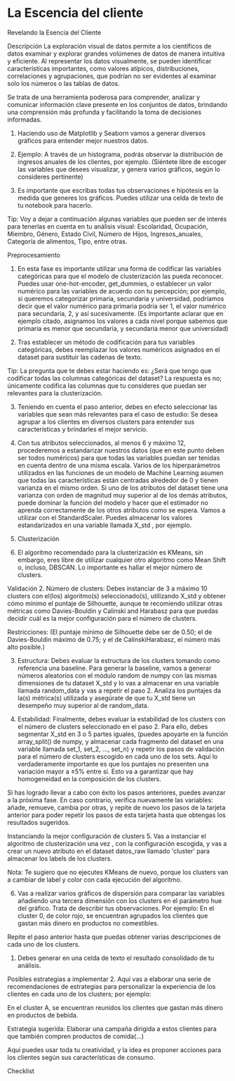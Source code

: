 # La Escencia del cliente
Revelando la Esencia del Cliente


Descripción
La exploración visual de datos permite a los científicos de datos examinar y explorar grandes volúmenes de datos de manera intuitiva y eficiente. Al representar los datos visualmente, se pueden identificar características importantes, como valores atípicos, distribuciones, correlaciones y agrupaciones, que podrían no ser evidentes al examinar solo los números o las tablas de datos.

Se trata de una herramienta poderosa para comprender, analizar y comunicar información clave presente en los conjuntos de datos, brindando una comprensión más profunda y facilitando la toma de decisiones informadas.

1. Haciendo uso de Matplotlib y Seaborn vamos a generar diversos gráficos para entender mejor nuestros datos.

2. Ejemplo: A través de un histograma, podrás observar la distribución de ingresos anuales de los clientes, por ejemplo. (Siéntete libre de escoger las variables que desees visualizar, y genera varios gráficos, según lo consideres pertinente)

3. Es importante que escribas todas tus observaciones e hipótesis en la medida que generes los gráficos. Puedes utilizar una celda de texto de tu notebook para hacerlo.

Tip: Voy a dejar a continuación algunas variables que pueden ser de interés para tenerlas en cuenta en tu análisis visual: Escolaridad, Ocupación, Miembro, Género, Estado Civil, Número de Hijos, Ingresos_anuales, Categoría de alimentos, Tipo, entre otras.

Preprocesamiento
1. En esta fase es importante utilizar una forma de codificar las variables categóricas para que el modelo de clusterización las pueda reconocer. Puedes usar one-hot-encoder, get_dummies, o establecer un valor numérico para las variables de acuerdo con tu percepción; por ejemplo, si queremos categorizar primaria, secundaria y universidad, podríamos decir que el valor numérico para primaria podría ser 1, el valor numérico para secundaria, 2, y así sucesivamente. (Es importante aclarar que en ejemplo citado, asignamos los valores a cada nivel porque sabemos que primaria es menor que secundaria, y secundaria menor que universidad)

2. Tras establecer un método de codificación para tus variables categóricas, debes reemplazar los valores numéricos asignados en el dataset para sustituir las cadenas de texto.

Tip: La pregunta que te debes estar haciendo es: ¿Será que tengo que codificar todas las columnas categóricas del dataset? La respuesta es no; únicamente codifica las columnas que tu consideres que puedan ser relevantes para la clusterización.

3. Teniendo en cuenta el paso anterior, debes en efecto seleccionar las variables que sean más relevantes para el caso de estudio: Se desea agrupar a los clientes en diversos clusters para entender sus características y brindarles el mejor servicio.

4. Con tus atributos seleccionados, al menos 6 y máximo 12, procederemos a estandarizar nuestros datos (que en este punto deben ser todos numéricos) para que todas las variables puedan ser tenidas en cuenta dentro de una misma escala. Varios de los hiperparámetros utilizados en las funciones de un modelo de Machine Learning asumen que todas las características están centradas alrededor de 0 y tienen varianza en el mismo orden. Si uno de los atributos del dataset tiene una varianza con orden de magnitud muy superior al de los demás atributos, puede dominar la función del modelo y hacer que el estimador no aprenda correctamente de los otros atributos como se espera. Vamos a utilizar con el StandardScaler. Puedes almacenar los valores estandarizados en una variable llamada X_std , por ejemplo.

5. Clusterización
1. El algoritmo recomendado para la clusterización es KMeans, sin embargo, eres libre de utilizar cualquier otro algoritmo como Mean Shift o, incluso, DBSCAN. Lo importante es hallar el mejor número de clusters.

Validación
2. Número de clusters: Debes instanciar de 3 a máximo 10 clusters con el(los) algoritmo(s) seleccionado(s), utilizando X_std y obtener cómo mínimo el puntaje de Silhouette, aunque te recomiendo utilizar otras métricas como Davies-Bouldin y Calinski and Harabasz para que puedas decidir cuál es la mejor configuración para el número de clusters.

Restricciones: (El puntaje mínimo de Silhouette debe ser de 0.50; el de Davies-Bouldin máximo de 0.75; y el de CalinskiHarabasz, el número más alto posible.)

3. Estructura: Debes evaluar la estructura de los clusters tomando como referencia una baseline. Para generar la baseline, vamos a generar números aleatorios con el módulo random de numpy con las mismas dimensiones de tu dataset X_std y lo vas a almacenar en una variable llamada random_data y vas a repetir el paso 2. Analiza los puntajes da la(s) métrica(s) utilizada y asegúrate de que tu X_std tiene un desempeño muy superior al de random_data.

4. Estabilidad: Finalmente, debes evaluar la estabilidad de los clusters con el número de clusters seleccionado en el paso 2. Para ello, debes segmentar X_std en 3 o 5 partes iguales, (puedes apoyarte en la función array_split() de numpy, y almacenar cada fragmento del dataset en una variable llamada set_1, set_2, ..., set_n) y repetir los pasos de validación para el número de clusters escogido en cada uno de los sets. Aquí lo verdaderamente importante es que los puntajes no presenten una variación mayor a ±5% entre sí. Esto va a garantizar que hay homogeneidad en la composición de los clusters.

Si has logrado llevar a cabo con éxito los pasos anteriores, puedes avanzar a la próxima fase. En caso contrario, verifica nuevamente las variables: añade, remueve, cambia por otras, y repite de nuevo los pasos de la tarjeta anterior para poder repetir los pasos de esta tarjeta hasta que obtengas los resultados sugeridos.

Instanciando la mejor configuración de clusters
5. Vas a instanciar el algoritmo de clusterización una vez , con la configuración escogida, y vas a crear un nuevo atributo en el dataset datos_raw llamado 'cluster' para almacenar los labels de los clusters.

Nota: Te sugiero que no ejecutes KMeans de nuevo, porque los clusters van a cambiar de label y color con cada ejecución del algoritmo.

6. Vas a realizar varios gráficos de dispersión para comparar las variables añadiendo una tercera dimensión con los clusters en el parámetro hue del gráfico. Trata de describir tus observaciones. Por ejemplo: En el cluster 0, de color rojo, se encuentran agrupados los clientes que gastan más dinero en productos no comestibles.

Repite el paso anterior hasta que puedas obtener varias descripciones de cada uno de los clusters.

1. Debes generar en una celda de texto el resultado consolidado de tu análisis.

Posibles estrategias a implementar
2. Aquí vas a elaborar una serie de recomendaciones de estrategias para personalizar la experiencia de los clientes en cada uno de los clusters; por ejemplo:

En el cluster A, se encuentran reunidos los clientes que gastan más dinero en productos de bebida.

Estrategia sugerida: Elaborar una campaña dirigida a estos clientes para que también compren productos de comida(…)

Aquí puedes usar toda tu creatividad, y la idea es proponer acciones para los clientes según sus características de consumo.

Checklist
